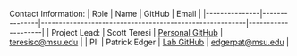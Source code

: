  Contact Information:
| Role          | Name          | GitHub                                                  | Email              |
|---------------|---------------|---------------------------------------------------------|--------------------|
| Project Lead: | Scott Teresi  | [Personal GitHub](https://github.com/sjteresi) | <teresisc@msu.edu> |
| PI:           | Patrick Edger | [Lab GitHub](https://github.com/EdgerLab)               | <edgerpat@msu.edu> |
